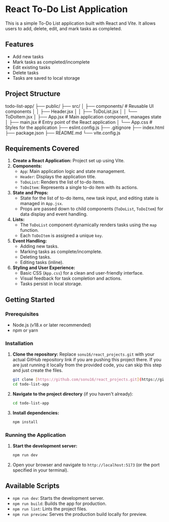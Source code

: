 # React To-Do List Application

This is a simple To-Do List application built with React and Vite. It allows users to add, delete, edit, and mark tasks as completed.

## Features

- Add new tasks
- Mark tasks as completed/incomplete
- Edit existing tasks
- Delete tasks
- Tasks are saved to local storage

## Project Structure

todo-list-app/
├── public/
├── src/
│   ├── components/  # Reusable UI components
│   │   ├── Header.jsx
│   │   ├── ToDoList.jsx
│   │   └── ToDoItem.jsx
│   ├── App.jsx      # Main application component, manages state
│   ├── main.jsx     # Entry point of the React application
│   └── App.css      # Styles for the application
├── eslint.config.js
├── .gitignore
├── index.html
├── package.json
├── README.md
└── vite.config.js

## Requirements Covered

1.  **Create a React Application:** Project set up using Vite.
2.  **Components:**
    * `App`: Main application logic and state management.
    * `Header`: Displays the application title.
    * `ToDoList`: Renders the list of to-do items.
    * `ToDoItem`: Represents a single to-do item with its actions.
3.  **State and Props:**
    * State for the list of to-do items, new task input, and editing state is managed in `App.jsx`.
    * Props are passed down to child components (`ToDoList`, `ToDoItem`) for data display and event handling.
4.  **Lists:**
    * The `ToDoList` component dynamically renders tasks using the `map` function.
    * Each `ToDoItem` is assigned a unique `key`.
5.  **Event Handling:**
    * Adding new tasks.
    * Marking tasks as complete/incomplete.
    * Deleting tasks.
    * Editing tasks (inline).
6.  **Styling and User Experience:**
    * Basic CSS (`App.css`) for a clean and user-friendly interface.
    * Visual feedback for task completion and actions.
    * Tasks persist in local storage.

## Getting Started

### Prerequisites

- Node.js (v18.x or later recommended)
- npm or yarn

### Installation

1.  **Clone the repository:**
    Replace `sonu16/react_projects.git` with your actual GitHub repository link if you are pushing this project there. If you are just running it locally from the provided code, you can skip this step and just create the files.
    ```bash
    git clone [https://github.com/sonu16/react_projects.git](https://github.com/sonu16/react_projects.git)
    cd todo-list-app
    ```

2.  **Navigate to the project directory** (if you haven't already):
    ```bash
    cd todo-list-app
    ```

3.  **Install dependencies:**
    ```bash
    npm install
    ```

### Running the Application

1.  **Start the development server:**
    ```bash
    npm run dev
    ```

2.  Open your browser and navigate to `http://localhost:5173` (or the port specified in your terminal).

## Available Scripts

- `npm run dev`: Starts the development server.
- `npm run build`: Builds the app for production.
- `npm run lint`: Lints the project files.
- `npm run preview`: Serves the production build locally for preview.
